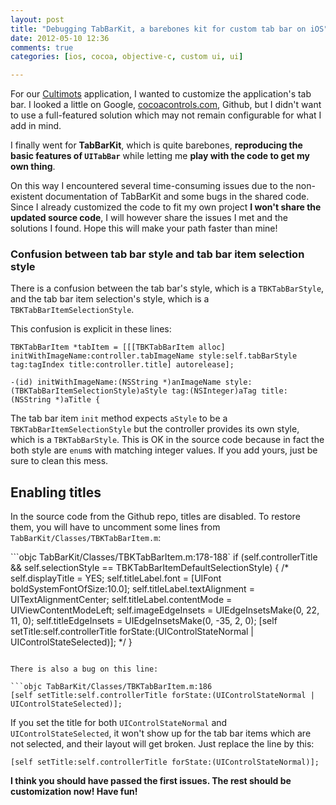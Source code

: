 ```yaml
---
layout: post
title: "Debugging TabBarKit, a barebones kit for custom tab bar on iOS"
date: 2012-05-10 12:36
comments: true
categories: [ios, cocoa, objective-c, custom ui, ui]

---
```


For our [Cultimots](http://itunes.apple.com/fr/app/cultimots-un-jeu-culture-vocabulaire/id483710651?l=fr&ls=1&mt=8) application, I wanted to customize the application's tab bar. I looked a little on Google, [cocoacontrols.com](http://cocoacontrols.com/), Github, but I didn't want to use a full-featured solution which may not remain configurable for what I add in mind.

I finally went for **TabBarKit**, which is quite barebones, **reproducing the basic features of `UITabBar`** while letting me **play with the code to get my own thing**.

On this way I encountered several time-consuming issues due to the non-existent documentation of TabBarKit and some bugs in the shared code. Since I already customized the code to fit my own project **I won't share the updated source code**, I will however share the issues I met and the solutions I found. Hope this will make your path faster than mine!

<!--more -->

### Confusion between tab bar style and tab bar item selection style

There is a confusion between the tab bar's style, which is a `TBKTabBarStyle`, and the tab bar item selection's style, which is a `TBKTabBarItemSelectionStyle`.

This confusion is explicit in these lines:

```objc TabBarKit/Classes/TBKTabBarController.m:119
TBKTabBarItem *tabItem = [[[TBKTabBarItem alloc] initWithImageName:controller.tabImageName style:self.tabBarStyle tag:tagIndex title:controller.title] autorelease];
```

```objc TabBarKit/Classes/TBKTabBarItem.m:170
-(id) initWithImageName:(NSString *)anImageName style:(TBKTabBarItemSelectionStyle)aStyle tag:(NSInteger)aTag title:(NSString *)aTitle {
```

The tab bar item `init` method expects `aStyle` to be a `TBKTabBarItemSelectionStyle` but the controller provides its own style, which is a `TBKTabBarStyle`. This is OK in the source code because in fact the both style are `enum`s with matching integer values. If you add yours, just be sure to clean this mess.

## Enabling titles

In the source code from the Github repo, titles are disabled. To restore them, you will have to uncomment some lines from `TabBarKit/Classes/TBKTabBarItem.m`:

```objc TabBarKit/Classes/TBKTabBarItem.m:178-188`
if (self.controllerTitle && self.selectionStyle == TBKTabBarItemDefaultSelectionStyle) {
		/*
		self.displayTitle = YES;
		self.titleLabel.font = [UIFont boldSystemFontOfSize:10.0];
		self.titleLabel.textAlignment = UITextAlignmentCenter;
		self.titleLabel.contentMode = UIViewContentModeLeft;
		self.imageEdgeInsets = UIEdgeInsetsMake(0, 22, 11, 0);
		self.titleEdgeInsets = UIEdgeInsetsMake(0, -35, 2, 0);
		[self setTitle:self.controllerTitle forState:(UIControlStateNormal | UIControlStateSelected)];
		*/
	}
```

There is also a bug on this line:

```objc TabBarKit/Classes/TBKTabBarItem.m:186
[self setTitle:self.controllerTitle forState:(UIControlStateNormal | UIControlStateSelected)];
```

If you set the title for both `UIControlStateNormal` and `UIControlStateSelected`, it won't show up for the tab bar items which are not selected, and their layout will get broken. Just replace the line by this:

```objc TabBarKit/Classes/TBKTabBarItem.m:186
[self setTitle:self.controllerTitle forState:(UIControlStateNormal)];
```

**I think you should have passed the first issues. The rest should be customization now! Have fun!**